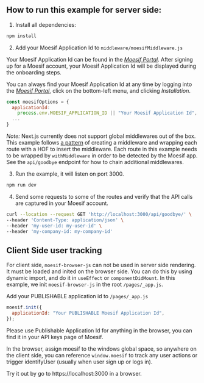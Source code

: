 
## How to run this example for server side:

1. Install all dependencies:

```bash
npm install
```

2. Add your Moesif Application Id to `middleware/moesifMiddleware.js`

Your Moesif Application Id can be found in the [_Moesif Portal_](https://www.moesif.com/).
After signing up for a Moesif account, your Moesif Application Id will be displayed during the onboarding steps.

You can always find your Moesif Application Id at any time by logging
into the [_Moesif Portal_](https://www.moesif.com/), click on the bottom-left menu,
and clicking _Installation_.

```javascript
const moesifOptions = {
  applicationId:
    process.env.MOESIF_APPLICATION_ID || "Your Moesif Application Id",
  ...
}
```

_Note:_ Next.js currently does not support global middlewares out of the box. This example follows [a pattern](https://github.com/vercel/next.js/discussions/14415#discussioncomment-42291) of creating a middleware and wrapping each route with a HOF to insert the middleware. Each route in this example needs to be wrapped by `withMiddleware` in order to be detected by the Moesif app. See the `api/goodbye` endpoint for how to chain additional middlewares.

3. Run the example, it will listen on port 3000.

```bash
npm run dev
```

4. Send some requests to some of the routes and verify that the API calls are captured in your Moesif account.

```bash
curl --location --request GET 'http://localhost:3000/api/goodbye/' \
--header 'Content-Type: application/json' \
--header 'my-user-id: my-user-id' \
--header 'my-company-id: my-company-id'
```

## Client Side user tracking

For client side, `moesif-browser-js` can not be used in server side rendering. It must be loaded and inited
on the browser side.
You can do this by using dynamic import, and do it in `useEffect` or `componentDidMount`. In this example, we init `moesif-browser-js` in the root `/pages/_app.js`.

Add your PUBLISHABLE application id to `/pages/_app.js`

```javascript
moesif.init({
  applicationId: "Your PUBLISHABLE Moesif Application Id",
});
```
Please use Publishable Application Id for anything in the browser, you can find it in your API keys page of Moesif.

In the browser, assign moesif to the windows global space, so anywhere on the client side, you can reference `window.moesif` to track any user actions or trigger identifyUser (usually when user sign up or logs in).

Try it out by go to https://localhost:3000 in a browser.
